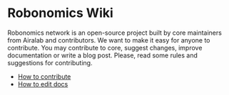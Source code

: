 # Robonomics Wiki

Robonomics network is an open-source project built by core maintainers from Airalab and contributors. We want to make it easy for anyone to contribute. You may contribute to core, suggest changes, improve documentation or write a blog post. Please, read some rules and suggestions for contributing.

* [How to contribute](/docs/contributing)
* [How to edit docs](/docs/edit-wiki)